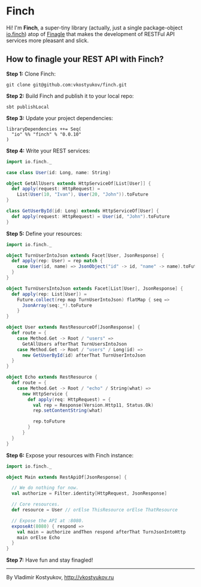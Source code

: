 Finch
=====

Hi! I'm **Finch**, a super-tiny library (actually, just a single package-object
[io.finch](https://github.com/vkostyukov/finch/blob/master/src/main/scala/io/finch/package.scala))
atop of [Finagle](http://twitter.github.io/finagle) that makes the development of RESTFul
API services more pleasant and slick.

How to finagle your REST API with Finch?
----------------------------------------

**Step 1:** Clone Finch:

```
git clone git@github.com:vkostyukov/finch.git
```

**Step 2:** Build Finch and publish it to your local repo:

```
sbt publishLocal
```

**Step 3:** Update your project dependencies:


```
libraryDependencies ++= Seq(
  "io" %% "finch" % "0.0.10"
)
```

**Step 4:** Write your REST services:

```scala
import io.finch._

case class User(id: Long, name: String)

object GetAllUsers extends HttpServiceOf[List[User]] {
  def apply(request: HttpRequest) =
    List(User(10, "Ivan"), User(20, "John")).toFuture
}

class GetUserById(id: Long) extends HttpServiceOf[User] {
  def apply(request: HttpRequest) = User(id, "John").toFuture
}
```

**Step 5:** Define your resources:

```scala
import io.finch._

object TurnUserIntoJson extends Facet[User, JsonResponse] {
  def apply(rep: User) = rep match {
    case User(id, name) => JsonObject("id" -> id, "name" -> name).toFuture
  }
}

object TurnUsersIntoJson extends Facet[List[User], JsonResponse] {
  def apply(rep: List[User]) =
    Future.collect(rep map TurnUserIntoJson) flatMap { seq =>
      JsonArray(seq:_*).toFuture
    }
}

object User extends RestResourceOf[JsonResponse] {
  def route = {
    case Method.Get -> Root / "users" =>
      GetAllUsers afterThat TurnUsersIntoJson
    case Method.Get -> Root / "users" / Long(id) =>
      new GetUserById(id) afterThat TurnUserIntoJson
  }
}

object Echo extends RestResource {
  def route = {
    case Method.Get -> Root / "echo" / String(what) =>
      new HttpService {
        def apply(req: HttpRequest) = {
          val rep = Response(Version.Http11, Status.Ok)
          rep.setContentString(what)

          rep.toFuture
        }
      }
  }
}
```

**Step 6:** Expose your resources with Finch instance:

```scala
import io.finch._

object Main extends RestApiOf[JsonResponse] {

  // We do nothing for now.
  val authorize = Filter.identity[HttpRequest, JsonResponse]

  // Core resources.
  def resource = User // orElse ThisResource orElse ThatResource

  // Expose the API at :8080.
  exposeAt(8080) { respond =>
    val main = authorize andThen respond afterThat TurnJsonIntoHttp
    main orElse Echo
  }
}

```

**Step 7:** Have fun and stay finagled!

----
By Vladimir Kostyukov, http://vkostyukov.ru
